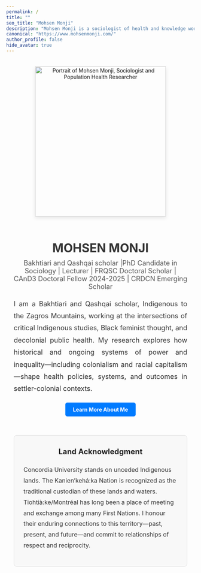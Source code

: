 ```yaml
---
permalink: /
title: ""
seo_title: "Mohsen Monji"
description: "Mohsen Monji is a sociologist of health and knowledge working at the intersections of critical Indigenous studies, Black feminist thought, and critical public health."
canonical: "https://www.mohsenmonji.com/"
author_profile: false
hide_avatar: true
---
```


<div style="text-align:center; margin-top:50px; max-width:800px; margin:auto; padding:20px;">

  <!-- Profile Image -->
  <div>
    <img src="images/mohsen-monji-profile.webp"
         alt="Portrait of Mohsen Monji, Sociologist and Population Health Researcher"
         style="width:350px; height:400px; object-fit:cover;
                box-shadow:0 4px 10px rgba(0,0,0,0.1); margin-bottom:20px;">
  </div>

  <!-- Name -->
  <h1 style="color:#333; font-size:32px; margin-bottom:10px;">MOHSEN MONJI</h1>

  <!-- Subtitle -->
  <p style="font-size: 18px; margin-top: 5px; color: #555;">
    Bakhtiari and Qashqai scholar |PhD Candidate in Sociology | Lecturer | FRQSC Doctoral Scholar | CAnD3 Doctoral Fellow 2024-2025 | CRDCN Emerging Scholar
  </p>

  <!-- Description -->
  <p style="font-size:18px; color:#333; text-align:justify; line-height:1.8; margin:20px 0;">
    I am a Bakhtiari and Qashqai scholar, Indigenous to the Zagros Mountains, working at the
    intersections of critical Indigenous studies, Black feminist thought, and decolonial public
    health. My research explores how historical and ongoing systems of power and inequality—including
    colonialism and racial capitalism—shape health policies, systems, and outcomes in settler-colonial
    contexts.
  </p>

  <!-- Button -->
  <div style="margin-bottom:20px;">
    <a href="/about-me/"
       style="display:inline-block; padding:10px 20px; background-color:#007BFF;
              color:white; text-decoration:none; border-radius:5px; font-weight:bold;">
      Learn More About Me
    </a>
  </div>

  <!-- Land Acknowledgment -->
  <section style="margin-top:50px; padding:25px; background-color:#f8f8f8;
                  border-radius:8px; border:1px solid #ddd;
                  font-size:16px; color:#333; text-align:left; line-height:1.8;">
    <h2 style="font-size:20px; margin-top:0; color:#222; text-align:center;">
      Land Acknowledgment
    </h2>
    <p style="margin-top:15px;">
      Concordia University stands on unceded Indigenous lands.  
      The Kanien’kehá:ka Nation is recognized as the traditional custodian of these lands and waters.  
      Tiohtià:ke/Montréal has long been a place of meeting and exchange among many First Nations.  
      I honour their enduring connections to this territory—past, present, and future—and commit to
      relationships of respect and reciprocity.
    </p>
  </section>

</div>